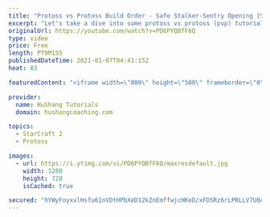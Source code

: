 ```yaml
---
title: "Protoss vs Protoss Build Order - Safe Stalker-Sentry Opening [Starcraft 2 2020]"
excerpt: "Let's take a dive into some protoss vs protoss (pvp) tutorials this week. To get us into the midgame safely, let's make sure to start off with a safe opening!  Protoss vs Protoss Build Order - Safe Stalker-Sentry Opening [Starcraft 2 2020] #protoss #starcraft2 #buildorder  Build Order: ----------------------------"
originalUrl: https://youtube.com/watch?v=PD6PYQBfF6Q
type: video
price: Free
length: PT9M15S
publishedDateTime: 2021-01-07T04:41:15Z
heat: 83

featuredContent: "<iframe width=\"800\" height=\"500\" frameborder=\"0\" src=\"https://www.youtube.com/embed/PD6PYQBfF6Q\" allow=\"accelerometer; autoplay; encrypted-media; gyroscope; picture-in-picture\" allowfullscreen></iframe>"

provider:
  name: HuShang Tutorials
  domain: hushangcoaching.com

topics:
  - StarCraft 2
  - Protoss

images:
  - url: https://i.ytimg.com/vi/PD6PYQBfF6Q/maxresdefault.jpg
    width: 1280
    height: 720
    isCached: true

secured: "hYWyFoyxvlHsfu61nVDtHPbXeD12kZnEmffwjcHKeD/xFDSRz6rLPRLLV7U0AZ5BmAwPj8t0AllWBPx+/riZmP/c3QTRjJi05zm2xO/Cjw/z/pYb7dOXVZ2JnurQ3pFN0S/fax5r9LLrOKkztvxZ0exRrbT0CfVYb5b3iwA60ZRwFGOlcS74DD7vXL+FDjOM9PHnF1QhhyXZsJ19dN2ffR6X59yjwdYH6ugfcMZIRYBMW/hEIiqirVU9R8+UjGT76dqgC5j2THCb0/2jV6qg9HT4T56YB3daZrCZ31uiyKKem6l3s7WUSB2TcEqu1ePFoVZEjkMMPZjx6kgO6DqgVyCrkL03ifp4q/Em2x4pkF6a4r9OiS3caunUCbUEXYWQtT5aeNzyxu2xBMZ0Q4f/dktUVCmujq5qNdOdItBEB0o=;czLTYGa32Jk50YPP/JyITA=="
---
```


